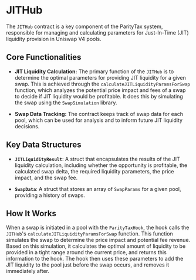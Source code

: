 # JITHub

The `JITHub` contract is a key component of the ParityTax system, responsible for managing and calculating parameters for Just-In-Time (JIT) liquidity provision in Uniswap V4 pools.

## Core Functionalities

- **JIT Liquidity Calculation:** The primary function of the `JITHub` is to determine the optimal parameters for providing JIT liquidity for a given swap. This is achieved through the `calculateJITLiquidityParamsForSwap` function, which analyzes the potential price impact and fees of a swap to decide if JIT liquidity would be profitable. It does this by simulating the swap using the `SwapSimulation` library.

- **Swap Data Tracking:** The contract keeps track of swap data for each pool, which can be used for analysis and to inform future JIT liquidity decisions.

## Key Data Structures

- **`JITLiquidityResult`**: A struct that encapsulates the results of the JIT liquidity calculation, including whether the opportunity is profitable, the calculated swap delta, the required liquidity parameters, the price impact, and the swap fee.

- **`SwapData`**: A struct that stores an array of `SwapParams` for a given pool, providing a history of swaps.

## How It Works

When a swap is initiated in a pool with the `ParityTaxHook`, the hook calls the `JITHub`'s `calculateJITLiquidityParamsForSwap` function. This function simulates the swap to determine the price impact and potential fee revenue. Based on this simulation, it calculates the optimal amount of liquidity to be provided in a tight range around the current price, and returns this information to the hook. The hook then uses these parameters to add the JIT liquidity to the pool just before the swap occurs, and removes it immediately after.
